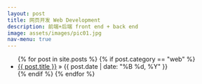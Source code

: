 ```yaml
---
layout: post
title: 网页开发 Web Development 
description: 前端+后端 front end + back end
image: assets/images/pic01.jpg
nav-menu: true
---
```


<ul class="posts">
	{% for post in site.posts %}
		{% if post.category == "web" %}
		<li>
			<a href="{{ post.url }}">{{ post.title }}</a>
			<span> &raquo; {{ post.date | date: "%B %d, %Y" }}</span>
		</li>
		{% endif %}
	{% endfor %}
</ul>